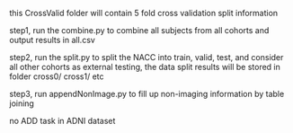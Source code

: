 this CrossValid folder will contain 5 fold cross validation split information

step1, run the combine.py to combine all subjects from all cohorts and output results in all.csv

step2, run the split.py to split the NACC into train, valid, test, and consider all other cohorts
as external testing, the data split results will be stored in folder cross0/ cross1/ etc

step3, run appendNonImage.py to fill up non-imaging information by table joining



no ADD task in ADNI dataset